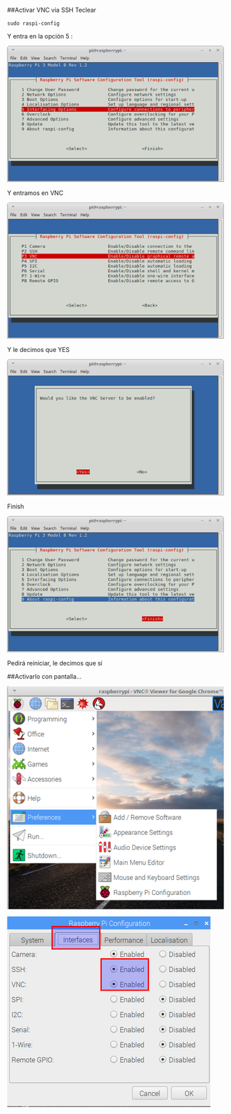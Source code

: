 ##Activar VNC via SSH
Teclear



```
sudo raspi-config
```



Y entra en la opción 5 :

![](/assets/raspi-config.png)

Y entramos en VNC

![](/assets/vnc-activar.png)

Y le decimos que YES

![](/assets/activar-vnc-yes.png)

Finish

![](/assets/finish-raspi-config.png)

Pedirá reiniciar, le decimos que sí

##Activarlo con pantalla...

![](/assets/Selection_040.png)

![](/assets/Selection_041.png)

